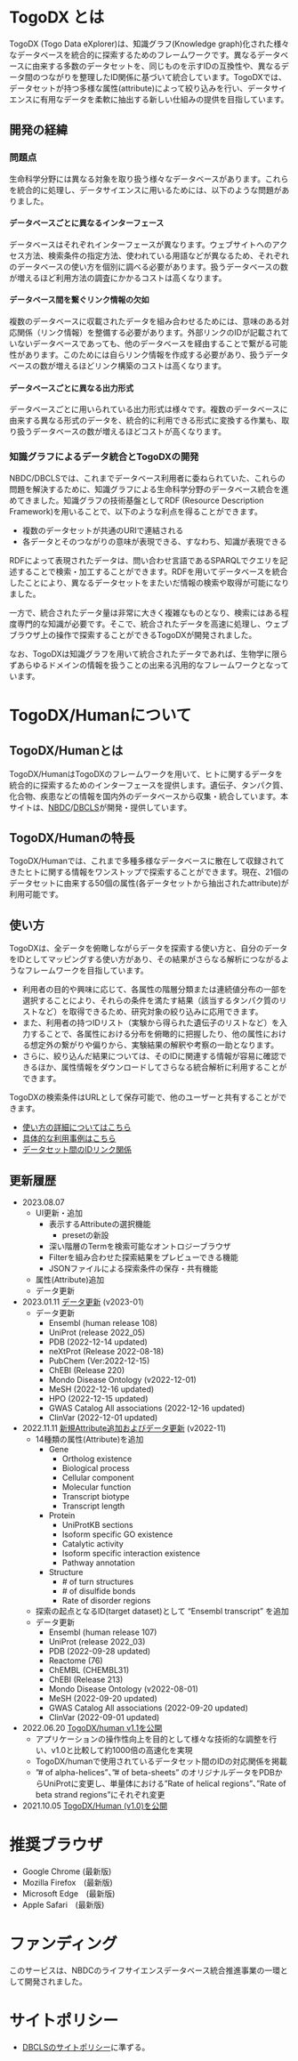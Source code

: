 # TogoDX とは

TogoDX (Togo Data eXplorer)は、知識グラフ(Knowledge graph)化された様々なデータベースを統合的に探索するためのフレームワークです。異なるデータベースに由来する多数のデータセットを、同じものを示すIDの互換性や、異なるデータ間のつながりを整理したID関係に基づいて統合しています。TogoDXでは、データセットが持つ多様な属性(attribute)によって絞り込みを行い、データサイエンスに有用なデータを柔軟に抽出する新しい仕組みの提供を目指しています。

## 開発の経緯

### 問題点

生命科学分野には異なる対象を取り扱う様々なデータベースがあります。これらを統合的に処理し、データサイエンスに用いるためには、以下のような問題がありました。

#### データベースごとに異なるインターフェース

データベースはそれぞれインターフェースが異なります。ウェブサイトへのアクセス方法、検索条件の指定方法、使われている用語などが異なるため、それぞれのデータベースの使い方を個別に調べる必要があります。扱うデータベースの数が増えるほど利用方法の調査にかかるコストは高くなります。

#### データベース間を繋ぐリンク情報の欠如

複数のデータベースに収載されたデータを組み合わせるためには、意味のある対応関係（リンク情報）を整備する必要があります。外部リンクのIDが記載されていないデータベースであっても、他のデータベースを経由することで繋がる可能性があります。このためには自らリンク情報を作成する必要があり、扱うデータベースの数が増えるほどリンク構築のコストは高くなります。

#### データベースごとに異なる出力形式

データベースごとに用いられている出力形式は様々です。複数のデータベースに由来する異なる形式のデータを、統合的に利用できる形式に変換する作業も、取り扱うデータベースの数が増えるほどコストが高くなります。

### 知識グラフによるデータ統合とTogoDXの開発

NBDC/DBCLSでは、これまでデータベース利用者に委ねられていた、これらの問題を解決するために、知識グラフによる生命科学分野のデータベース統合を進めてきました。知識グラフの技術基盤としてRDF (Resource Description Framework)を用いることで、以下のような利点を得ることができます。

- 複数のデータセットが共通のURIで連結される
- 各データとそのつながりの意味が表現できる、すなわち、知識が表現できる

RDFによって表現されたデータは、問い合わせ言語であるSPARQLでクエリを記述することで検索・加工することができます。RDFを用いてデータベースを統合したことにより、異なるデータセットをまたいだ情報の検索や取得が可能になりました。

一方で、統合されたデータ量は非常に大きく複雑なものとなり、検索にはある程度専門的な知識が必要です。そこで、統合されたデータを高速に処理し、ウェブブラウザ上の操作で探索することができるTogoDXが開発されました。

なお、TogoDXは知識グラフを用いて統合されたデータであれば、生物学に限らずあらゆるドメインの情報を扱うことの出来る汎用的なフレームワークとなっています。

# TogoDX/Humanについて

## TogoDX/Humanとは

TogoDX/HumanはTogoDXのフレームワークを用いて、ヒトに関するデータを統合的に探索するためのインターフェースを提供します。遺伝子、タンパク質、化合物、疾患などの情報を国内外のデータベースから収集・統合しています。本サイトは、[NBDC](https://biosciencedbc.jp/)/[DBCLS](https://dbcls.rois.ac.jp/)が開発・提供しています。

## TogoDX/Humanの特長

TogoDX/Humanでは、これまで多種多様なデータベースに散在して収録されてきたヒトに関する情報をワンストップで探索することができます。現在、21個のデータセットに由来する50個の属性(各データセットから抽出されたattribute)が利用可能です。

## 使い方

TogoDXは、全データを俯瞰しながらデータを探索する使い方と、自分のデータをIDとしてマッピングする使い方があり、その結果がさらなる解析につながるようなフレームワークを目指しています。

- 利用者の目的や興味に応じて、各属性の階層分類または連続値分布の一部を選択することにより、それらの条件を満たす結果（該当するタンパク質のリストなど）を取得できるため、研究対象の絞り込みに応用できます。
- また、利用者の持つIDリスト（実験から得られた遺伝子のリストなど）を入力することで、各属性における分布を俯瞰的に把握したり、他の属性における想定外の繋がりや偏りから、実験結果の解釈や考察の一助となります。
- さらに、絞り込んだ結果については、そのIDに関連する情報が容易に確認できるほか、属性情報をダウンロードしてさらなる統合解析に利用することができます。

TogoDXの検索条件はURLとして保存可能で、他のユーザーと共有することができます。

- [使い方の詳細についてはこちら](https://togodx.github.io/togodx-config-human/usage.html)
- [具体的な利用事例はこちら](https://togodx.github.io/togodx-config-human/examples.html)
- [データセット間のIDリンク関係](https://togodx.github.io/togodx-path/path-highlight-2022-11.html)

## 更新履歴
- 2023.08.07
    - UI更新・追加
        - 表示するAttributeの選択機能
            - presetの新設
        - 深い階層のTermを検索可能なオントロジーブラウザ
        - Filterを組み合わせた探索結果をプレビューできる機能
        - JSONファイルによる探索条件の保存・共有機能
    - 属性(Attribute)追加
    - データ更新
- 2023.01.11 [データ更新](https://dbcls.rois.ac.jp/ja/2023/01/11/post1.html) (v2023-01)
  - データ更新
    - Ensembl (human release 108)
    - UniProt (release 2022_05)
    - PDB (2022-12-14 updated)
    - neXtProt (Release 2022-08-18)
    - PubChem (Ver:2022-12-15)
    - ChEBI (Release 220)
    - Mondo Disease Ontology (v2022-12-01)
    - MeSH (2022-12-16 updated)
    - HPO (2022-12-15 updated)
    - GWAS Catalog All associations (2022-12-16 updated)
    - ClinVar (2022-12-01 updated)
- 2022.11.11 [新規Attribute追加およびデータ更新](https://dbcls.rois.ac.jp/ja/2022/11/11/post1.html) (v2022-11)
    - 14種類の属性(Attribute)を追加
        - Gene
            - Ortholog existence
            - Biological process
            - Cellular component
            - Molecular function
            - Transcript biotype
            - Transcript length
        - Protein
            - UniProtKB sections
            - Isoform specific GO existence
            - Catalytic activity
            - Isoform specific interaction existence
            - Pathway annotation
        - Structure
            - \# of turn structures
            - \# of disulfide bonds
            - Rate of disorder regions 
    - 探索の起点となるID(target dataset)として “Ensembl transcript” を追加
    - データ更新
        - Ensembl (human release 107)
        - UniProt (release 2022_03)
        - PDB (2022-09-28 updated)
        - Reactome (76)
        - ChEMBL (CHEMBL31)
        - ChEBI (Release 213)
        - Mondo Disease Ontology (v2022-08-01)
        - MeSH (2022-09-20 updated)
        - GWAS Catalog All associations (2022-09-20 updated)
        - ClinVar (2022-09-01 updated)     
- 2022.06.20 [TogoDX/human v1\.1を公開](http://dbcls.rois.ac.jp/ja/2022/06/20/post1.html)
    - アプリケーションの操作性向上を目的として様々な技術的な調整を行い、v1.0と比較して約1000倍の高速化を実現
    - TogoDX/humanで使用されているデータセット間のIDの対応関係を掲載
    - ”# of alpha-helices”、”# of beta-sheets” のオリジナルデータをPDBからUniProtに変更し、単量体における”Rate of helical regions”、”Rate of beta strand regions”にそれぞれ変更
- 2021.10.05 [TogoDX/Human (v1.0)を公開](http://dbcls.rois.ac.jp/ja/2021/10/05/post1.html) 

# 推奨ブラウザ
- Google Chrome (最新版)
- Mozilla Firefox　(最新版)
- Microsoft Edge　(最新版)
- Apple Safari　(最新版)

# ファンディング

このサービスは、NBDCのライフサイエンスデータベース統合推進事業の一環として開発されました。

# サイトポリシー

- [DBCLSのサイトポリシー](http://dbcls.rois.ac.jp/policy.html)に準ずる。

